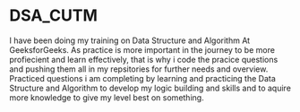 # DSA_CUTM
I have been doing my training on Data Structure and Algorithm At GeeksforGeeks. As practice is more important in the journey to be more profiecient and learn effectively, that is why i code the pracice questions and pushing them all in my repsitories for further needs and overview. Practiced questions i am completing by learning and practicing the Data Structure and Algorithm to develop my logic building and skills and to aquire more knowledge to give my level best on something.
